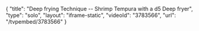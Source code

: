{
    "title": "Deep frying Technique -- Shrimp Tempura with a d5 Deep fryer",
    "type": "solo",
    "layout": "iframe-static",
    "videoId": "3783566",
    "url": "\/tvpembed\/3783566"
}